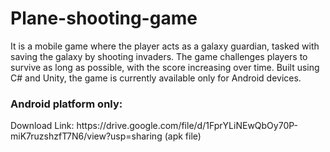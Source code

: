 # Plane-shooting-game

It is a mobile game where the player acts as a galaxy guardian, tasked with saving the galaxy by shooting invaders. The game challenges players to survive as long as possible, with the score increasing over time. Built using C# and Unity, the game is currently available only for Android devices.

<h3>Android platform only:</h3>
Download Link: https://drive.google.com/file/d/1FprYLiNEwQbOy70P-miK7ruzshzfT7N6/view?usp=sharing (apk file)
